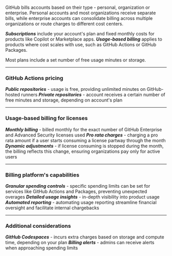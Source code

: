 GitHub bills accounts based on their type - personal, organization or enterprise. Personal accounts and most organizations receive separate bills, while enterprise accounts can consolidate billing across multiple organizations or route charges to different cost centers.

***Subscriptions*** include your account's plan and fixed monthly costs for products like Copilot or Marketplace apps.
***Usage-based billing*** applies to products where cost scales with use, such as GitHub Actions or GitHub Packages.

Most plans include a set number of free usage minutes or storage.

***
### GitHub Actions pricing

***Public repositories*** - usage is free, providing unlimited minutes on GitHub-hosted runners
***Private repositories*** - account receives a certain number of free minutes and storage, depending on account's plan

***
### Usage-based billing for licenses

***Monthly billing*** - billed monthly for the exact number of GitHub Enterprise and Advanced Security licenses used
***Pro rata charges*** - charging a pro rata amount if a user starts consuming a license partway through the month
***Dynamic adjustments*** - if license consuming is stopped during the month, the billing reflects this change, ensuring organizations pay only for active users

***
### Billing platform's capabilities

***Granular spending controls*** - specific spending limits can be set for services like GitHub Actions and Packages, preventing unexpected overages
***Detailed usage insights*** - in-depth visibility into product usage
***Automated reporting*** - automating usage reporting streamline financial oversight and facilitate internal chargebacks

***

### Additional considerations

***GitHub Codespaces*** - incurs extra charges based on storage and compute time, depending on your plan
***Billing alerts*** - admins can receive alerts when approaching spending limits

